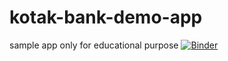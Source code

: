# kotak-bank-demo-app
sample app only for educational purpose
[![Binder](https://mybinder.org/badge_logo.svg)](https://mybinder.org/v2/gh/omkarsutar9702/kotak-bank-demo-app/HEAD?filepath=KOTAK_BANK_APP.ipynb)
